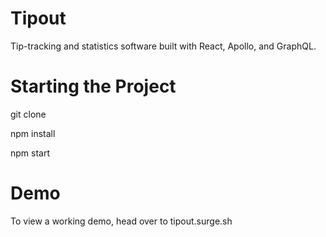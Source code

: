 # Tipout
Tip-tracking and statistics software built with React, Apollo, and GraphQL.

# Starting the Project

git clone

npm install

npm start

# Demo

To view a working demo, head over to tipout.surge.sh
